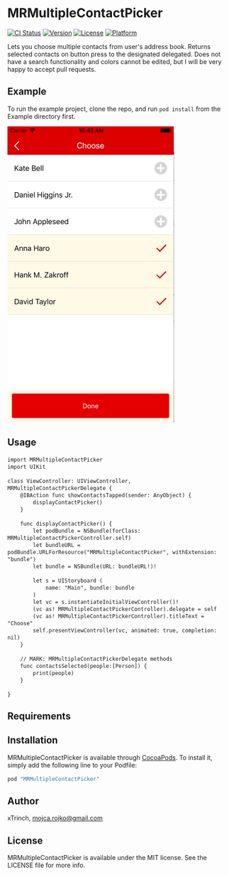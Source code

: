 # MRMultipleContactPicker

[![CI Status](http://img.shields.io/travis/xtrinch/MRMultipleContactPicker.svg?style=flat)](https://travis-ci.org/xtrinch/MRMultipleContactPicker)
[![Version](https://img.shields.io/cocoapods/v/MRMultipleContactPicker.svg?style=flat)](http://cocoapods.org/pods/MRMultipleContactPicker)
[![License](https://img.shields.io/cocoapods/l/MRMultipleContactPicker.svg?style=flat)](http://cocoapods.org/pods/MRMultipleContactPicker)
[![Platform](https://img.shields.io/cocoapods/p/MRMultipleContactPicker.svg?style=flat)](http://cocoapods.org/pods/MRMultipleContactPicker)

Lets you choose multiple contacts from user's address book. Returns selected contacts on button press to the designated delegated. Does not have a search functionality and colors cannot be edited, but I will be very happy to accept pull requests.

## Example

To run the example project, clone the repo, and run `pod install` from the Example directory first.

<img src='https://raw.githubusercontent.com/xTrinch/MRMultipleContactPicker/master/Graphics/screenshot1.png' alt='MRMultipleContactPicker screenshot'>

## Usage

    import MRMultipleContactPicker
    import UIKit
    
    class ViewController: UIViewController, MRMultipleContactPickerDelegate {
        @IBAction func showContactsTapped(sender: AnyObject) {
            displayContactPicker()
        }
    
        func displayContactPicker() {
            let podBundle = NSBundle(forClass: MRMultipleContactPickerController.self)
            let bundleURL = podBundle.URLForResource("MRMultipleContactPicker", withExtension: "bundle")
            let bundle = NSBundle(URL: bundleURL!)!
    
            let s = UIStoryboard (
                name: "Main", bundle: bundle
            )
            let vc = s.instantiateInitialViewController()!
            (vc as! MRMultipleContactPickerController).delegate = self
            (vc as! MRMultipleContactPickerController).titleText = "Choose"
            self.presentViewController(vc, animated: true, completion: nil)
        }
        
        // MARK: MRMultipleContactPickerDelegate methods
        func contactsSelected(people:[Person]) {
            print(people)
        }
    
    }

## Requirements

## Installation

MRMultipleContactPicker is available through [CocoaPods](http://cocoapods.org). To install
it, simply add the following line to your Podfile:

```ruby
pod "MRMultipleContactPicker"
```

## Author

xTrinch, mojca.rojko@gmail.com

## License

MRMultipleContactPicker is available under the MIT license. See the LICENSE file for more info.
